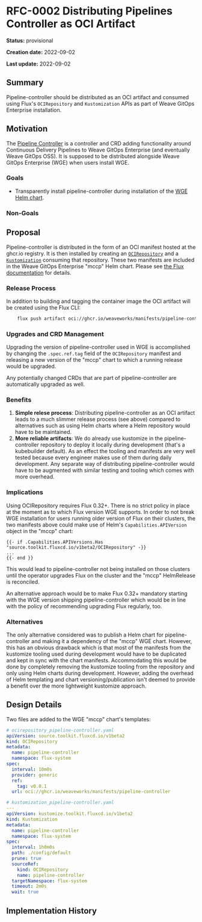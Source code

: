 # RFC-0002 Distributing Pipelines Controller as OCI Artifact

<!--
The title must be short and descriptive.
-->

**Status:** provisional

<!--
Status represents the current state of the RFC.
Must be one of `provisional`, `implementable`, `implemented`, `deferred`, `rejected`, `withdrawn`, or `replaced`.
-->

**Creation date:** 2022-09-02

**Last update:** 2022-09-02

## Summary

<!--
One paragraph explanation of the proposed feature or enhancement.
-->

Pipeline-controller should be distributed as an OCI artifact and consumed using Flux's `OCIRepository` and `Kustomization` APIs as part of Weave GitOps Enterprise installation.

## Motivation

<!--
This section is for explicitly listing the motivation, goals, and non-goals of
this RFC. Describe why the change is important and the benefits to users.
-->

The [Pipeline Controller](https://github.com/weaveworks/pipeline-controller) is a controller and CRD adding functionality around Continuous Delivery Pipelines to Weave GitOps Enterprise (and eventually Weave GitOps OSS). It is supposed to be distributed alongside Weave GitOps Enterprise (WGE) when users install WGE.

### Goals

<!--
List the specific goals of this RFC. What is it trying to achieve? How will we
know that this has succeeded?
-->

* Transparently install pipeline-controller during installation of the [WGE Helm chart](https://github.com/weaveworks/weave-gitops-enterprise/tree/4174e4ec39743bd66c0c3ffc35e1cfff4d67cd16/charts/mccp).

### Non-Goals

<!--
What is out of scope for this RFC? Listing non-goals helps to focus discussion
and make progress.
-->

## Proposal

<!--
This is where we get down to the specifics of what the proposal actually is.
This should have enough detail that reviewers can understand exactly what
you're proposing, but should not include things like API designs or
implementation.

If the RFC goal is to document best practices,
then this section can be replaced with the the actual documentation.
-->

Pipeline-controller is distributed in the form of an OCI manifest hosted at the ghcr.io registry. It is then installed by creating an [`OCIRepository`](https://fluxcd.io/flux/components/source/ocirepositories/) and a [`Kustomization`](https://fluxcd.io/flux/components/kustomize/) consuming that repository. These two manifests are included in the Weave GitOps Enterprise "mccp" Helm chart. Please see [the Flux documentation](https://fluxcd.io/flux/cheatsheets/oci-artifacts/#consuming-artifacts) for details.

### Release Process

In addition to building and tagging the container image the OCI artifact will be created using the Flux CLI:

```sh
	flux push artifact oci://ghcr.io/weaveworks/manifests/pipeline-controller:$(IMG_TAG) --path=./config/ --source=https://github.com/weaveworks/pipeline-controller --revision=$(IMG_TAG)/$(shell git rev-parse HEAD)
```

### Upgrades and CRD Management

Upgrading the version of pipeline-controller used in WGE is accomplished by changing the `.spec.ref.tag` field of the `OCIRepository` manifest and releasing a new version of the "mccp" chart to which a running release would be upgraded.

Any potentially changed CRDs that are part of pipeline-controller are automatically upgraded as well.

### Benefits

1. **Simple relese process**: Distributing pipeline-controller as an OCI artifact leads to a much slimmer release process (see above) compared to alternatives such as using Helm charts where a Helm repository would have to be maintained.
1.  **More reliable artifacts**: We do already use kustomize in the pipeline-controller repository to deploy it locally during development (that's a kubebuilder default). As an effect the tooling and manifests are very well tested because every engineer makes use of them during daily development. Any separate way of distributing pipeline-controller would have to be augmented with similar testing and tooling which comes with more overhead.

### Implications

Using OCIRepository requires Flux 0.32+. There is no strict policy in place at the moment as to which Flux version WGE supports. In order to not break WGE installation for users running older version of Flux on their clusters, the two manifests above could make use of Helm's `Capabilities.APIVersion` object in the "mccp" chart:

```
{{- if .Capabilities.APIVersions.Has "source.toolkit.fluxcd.io/v1beta2/OCIRepository" -}}
...
{{- end }}
```

This would lead to pipeline-controller not being installed on those clusters until the operator upgrades Flux on the cluster and the "mccp" HelmRelease is reconciled.

An alternative approach would be to make Flux 0.32+ mandatory starting with the WGE version shipping pipeline-controller which would be in line with the policy of recommending upgrading Flux regularly, too.

### Alternatives

<!--
List plausible alternatives to the proposal and explain why the proposal is superior.

This is a good place to incorporate suggestions made during discussion of the RFC.
-->

The only alternative considered was to publish a Helm chart for pipeline-controller and making it a dependency of the "mccp" WGE chart. However, this has an obvious drawback which is that most of the manifests from the kustomize tooling used during development would have to be duplicated and kept in sync with the chart manifests. Accommodating this would be done by completely removing the kustomize tooling from the repository and only using Helm charts during development. However, adding the overhead of Helm templating and chart versioning/publication isn't deemed to provide a benefit over the more lightweight kustomize approach.

## Design Details

<!--
This section should contain enough information that the specifics of your
change are understandable. This may include API specs and code snippets.

The design details should address at least the following questions:
- How can this feature be enabled / disabled?
- Does enabling the feature change any default behavior?
- Can the feature be disabled once it has been enabled?
- How can an operator determine if the feature is in use?
- Are there any drawbacks when enabling this feature?
-->

Two files are added to the WGE "mccp" chart's templates:

```yaml
# ocirepository_pipeline-controller.yaml
apiVersion: source.toolkit.fluxcd.io/v1beta2
kind: OCIRepository
metadata:
  name: pipeline-controller
  namespace: flux-system
spec:
  interval: 10m0s
  provider: generic
  ref:
    tag: v0.0.1
  url: oci://ghcr.io/weaveworks/manifests/pipeline-controller
```

```yaml
# kustomization_pipeline-controller.yaml
---
apiVersion: kustomize.toolkit.fluxcd.io/v1beta2
kind: Kustomization
metadata:
  name: pipeline-controller
  namespace: flux-system
spec:
  interval: 1h0m0s
  path: ./config/default
  prune: true
  sourceRef:
    kind: OCIRepository
    name: pipeline-controller
  targetNamespace: flux-system
  timeout: 2m0s
  wait: true
```

## Implementation History

<!--
Major milestones in the lifecycle of the RFC such as:
- The first Flux release where an initial version of the RFC was available.
- The version of Flux where the RFC graduated to general availability.
- The version of Flux where the RFC was retired or superseded.
-->
